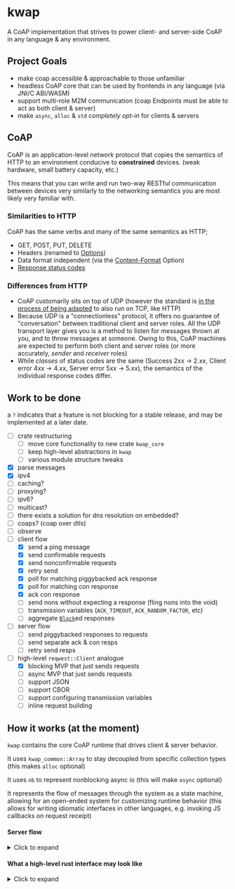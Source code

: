 # kwap
A CoAP implementation that strives to power client- and server-side CoAP in any language & any environment.

## Project Goals
 - make coap accessible & approachable to those unfamiliar
 - headless CoAP core that can be used by frontends in any language (via JNI/C ABI/WASM)
 - support multi-role M2M communication (coap Endpoints must be able to act as both client & server)
 - make `async`, `alloc` & `std` _completely opt-in_ for clients & servers

## CoAP
CoAP is an application-level network protocol that copies the semantics of HTTP
to an environment conducive to **constrained** devices. (weak hardware, small battery capacity, etc.)

This means that you can write and run two-way RESTful communication
between devices very similarly to the networking semantics you are
most likely very familiar with.

### Similarities to HTTP
CoAP has the same verbs and many of the same semantics as HTTP;
- GET, POST, PUT, DELETE
- Headers (renamed to [Options](https://datatracker.ietf.org/doc/html/rfc7252#section-5.10))
- Data format independent (via the [Content-Format](https://datatracker.ietf.org/doc/html/rfc7252#section-12.3) Option)
- [Response status codes](https://datatracker.ietf.org/doc/html/rfc7252#section-5.9)

### Differences from HTTP
- CoAP customarily sits on top of UDP (however the standard is [in the process of being adapted](https://tools.ietf.org/id/draft-ietf-core-coap-tcp-tls-11.html) to also run on TCP, like HTTP)
- Because UDP is a "connectionless" protocol, it offers no guarantee of "conversation" between traditional client and server roles. All the UDP transport layer gives you is a method to listen for messages thrown at you, and to throw messages at someone. Owing to this, CoAP machines are expected to perform both client and server roles (or more accurately, _sender_ and _receiver_ roles)
- While _classes_ of status codes are the same (Success 2xx -> 2.xx, Client error 4xx -> 4.xx, Server error 5xx -> 5.xx), the semantics of the individual response codes differ.

## Work to be done
a `?` indicates that a feature is not blocking for a stable release, and may be implemented at a later date.

 - [ ] crate restructuring
   - [ ] move core functionality to new crate `kwap_core`
   - [ ] keep high-level abstractions in `kwap`
   - [ ] various module structure tweaks
 - [x] parse messages
 - [x] ipv4
 - [ ] caching?
 - [ ] proxying?
 - [ ] ipv6?
 - [ ] multicast?
 - [ ] there exists a solution for dns resolution on embedded?
 - [ ] coaps? (coap over dtls)
 - [ ] observe
 - [ ] client flow
   - [x] send a ping message
   - [x] send confirmable requests
   - [x] send nonconfirmable requests
   - [x] retry send
   - [x] poll for matching piggybacked ack response
   - [x] poll for matching con response
   - [x] ack con response
   - [ ] send nons without expecting a response (fling nons into the void)
   - [ ] transmission variables (`ACK_TIMEOUT`, `ACK_RANDOM_FACTOR`, etc)
   - [ ] aggregate [`Block`](https://core-wg.github.io/new-block/draft-ietf-core-new-block.html)ed responses
 - [ ] server flow
   - [ ] send piggybacked responses to requests
   - [ ] send separate ack & con resps
   - [ ] retry send resps
 - [ ] high-level `reqwest::Client` analogue
   - [x] blocking MVP that just sends requests
   - [ ] async MVP that just sends requests
   - [ ] support JSON
   - [ ] support CBOR
   - [ ] support configuring transmission variables
   - [ ] inline request building

## How it works (at the moment)
`kwap` contains the core CoAP runtime that drives client & server behavior.

It uses `kwap_common::Array` to stay decoupled from specific collection types (this makes `alloc` optional)

It uses `nb` to represent nonblocking async io (this will make `async` optional)

It represents the flow of messages through the system as a state machine, allowing for an open-ended system for customizing runtime behavior (this allows for writing idiomatic interfaces in other languages, e.g. invoking JS callbacks on request receipt)

#### Server flow
<details>
  <summary>Click to expand</summary>
  
```
RecvDgram
    |
 {parse}--------------------
    |                       |
    v                       v
 Recv{Ack,Empty,Request}  MsgParseErr
     |                      |
 {process}--------          |
     |            | <-------
     |      ----> |
     v     |      v
  MsgProcessErr  ToSend
                  |
               {send}
                  |<----------------------
                  |------                 |
                  |      |                |
                  v      v                |
                Done    SendErr --{retry}-
                                          |
                                          |
                                          v
                                     SendPoisoned
```
</details>

#### What a high-level rust interface may look like
<details>
<summary>Click to expand</summary>

```rust
fn main() {
  let udp: kwap::Sock = std::UdpSocket::bind(/* addr */).unwrap();
  let server = kwap::Server::new(sock).resource(Hello);

  server.start();
}

struct Hello;
impl kwap::Resource for Hello {
  const ID: kwap::ResourceId = kwap::ResourceId::from_str("Hello");

  fn should_handle(&self, req: kwap::Req) -> bool {
    req.path.get(0) == Some("hello")
  }

  fn handle(&self, server: &kwap::Server, req: kwap::Req) -> kwap::Result<kwap::Rep> {
    if !req.method.is_get() {
      return kwap::rep::error::method_not_allowed();
    }

    let name = req.get(1).unwrap_or("World");

    if name == "Jeff" {
      return kwap::rep::error::unauthorized("Jeff, I told you this isn't for you. Please leave.");
    }

    let payload = serde_json::json!({"msg": format!("Hello, {}", name)});

    kwap::rep::ok::content(payload)
  }
}
```
</details>
